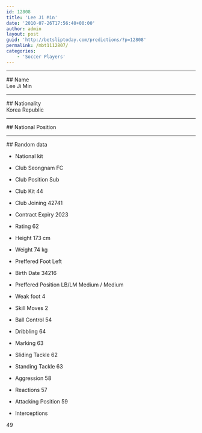 ```yaml
---
id: 12808
title: 'Lee Ji Min'
date: '2010-07-26T17:56:40+00:00'
author: admin
layout: post
guid: 'http://betsliptoday.com/predictions/?p=12808'
permalink: /mbt1112807/
categories:
    - 'Soccer Players'
---
```


- - - - - -

\## Name  
 Lee Ji Min

- - - - - -

\## Nationality  
 Korea Republic

- - - - - -

\## National Position

- - - - - -

\## Random data

- National kit
- Club
 Seongnam FC

- Club Position
 Sub

- Club Kit
 44

- Club Joining
 42741

- Contract Expiry
 2023

- Rating
 62

- Height
 173 cm

- Weight
 74 kg

- Preffered Foot
 Left

- Birth Date
 34216

- Preffered Position
 LB/LM Medium / Medium

- Weak foot
 4

- Skill Moves
 2

- Ball Control
 54

- Dribbling
 64

- Marking
 63

- Sliding Tackle
 62

- Standing Tackle
 63

- Aggression
 58

- Reactions
 57

- Attacking Position
 59

- Interceptions

 49